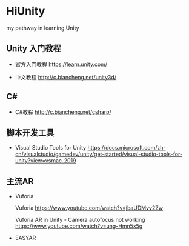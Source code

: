 # HiUnity
my pathway in learning Unity

## Unity 入门教程

* 官方入门教程 https://learn.unity.com/

* 中文教程 http://c.biancheng.net/unity3d/

## C#

*  C#教程  http://c.biancheng.net/csharp/

## 脚本开发工具 

*  Visual Studio Tools for Unity https://docs.microsoft.com/zh-cn/visualstudio/gamedev/unity/get-started/visual-studio-tools-for-unity?view=vsmac-2019

## 主流AR 

*  Vuforia

     Vuforia https://www.youtube.com/watch?v=jbaUDMvv2Zw

    Vuforia AR in Unity - Camera autofocus not working https://www.youtube.com/watch?v=ung-Hmn5x5g

*  EASYAR


